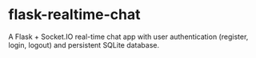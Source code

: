 # flask-realtime-chat
A Flask + Socket.IO real-time chat app with user authentication (register, login, logout) and persistent SQLite database.

